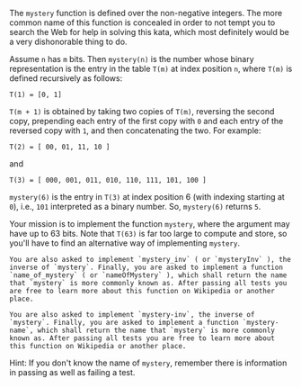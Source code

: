 The `mystery` function is defined over the non-negative integers. The more common name of this function is concealed in order to not tempt you to search the Web for help in solving this kata, which most definitely would be a very dishonorable thing to do.

Assume `n` has `m` bits. Then `mystery(n)` is the number whose binary representation is the entry in the table `T(m)` at index position `n`, where `T(m)` is defined recursively as follows:

```
T(1) = [0, 1]
```

`T(m + 1)` is obtained by taking two copies of `T(m)`, reversing the second copy, prepending each entry of the first copy with `0` and each entry of the reversed copy with `1`, and then concatenating the two. For example:

```
T(2) = [ 00, 01, 11, 10 ]
```

and

```
T(3) = [ 000, 001, 011, 010, 110, 111, 101, 100 ]
```

`mystery(6)` is the entry in `T(3)` at index position 6 (with indexing starting at `0`), i.e., `101` interpreted as a binary number. So, `mystery(6)` returns `5`.

Your mission is to implement the function `mystery`, where the argument may have up to 63 bits. Note that `T(63)` is far too large to compute and store, so you'll have to find an alternative way of implementing `mystery`.  

```if-not:commonlisp
You are also asked to implement `mystery_inv` ( or `mysteryInv` ), the inverse of `mystery`. Finally, you are asked to implement a function `name_of_mystery` ( or `nameOfMystery` ), which shall return the name that `mystery` is more commonly known as. After passing all tests you are free to learn more about this function on Wikipedia or another place.
```
```if:commonlisp
You are also asked to implement `mystery-inv`, the inverse of `mystery`. Finally, you are asked to implement a function `mystery-name`, which shall return the name that `mystery` is more commonly known as. After passing all tests you are free to learn more about this function on Wikipedia or another place.
```

Hint: If you don't know the name of `mystery`, remember there is information in passing as well as failing a test.